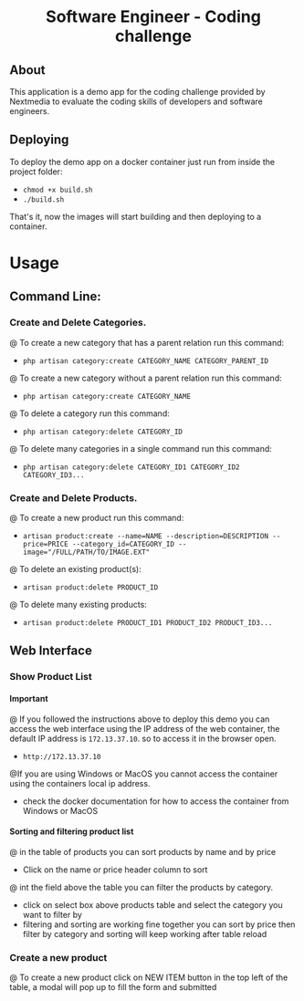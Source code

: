 <h1 align="center">Software Engineer - Coding challenge</h1>


## About

This application is a demo app for the coding challenge provided by Nextmedia to evaluate the coding skills of developers and software engineers.


## Deploying

To deploy the demo app on a docker container just run from inside the project folder:
- `chmod +x build.sh`
- `./build.sh`

That's it, now the images will start building and then deploying to a container.

# Usage

## Command Line:
### Create and Delete Categories.
@ To create a new category that has a parent relation run this command:
- `php artisan category:create CATEGORY_NAME CATEGORY_PARENT_ID`

@ To create a new category without a parent relation run this command: 
- `php artisan category:create CATEGORY_NAME`

@ To delete a category run this command:
- `php artisan category:delete CATEGORY_ID`

@ To delete many categories in a single command run this command:
- `php artisan category:delete CATEGORY_ID1 CATEGORY_ID2 CATEGORY_ID3...`

### Create and Delete Products.
@ To create a new product run this command:
- `artisan product:create --name=NAME --description=DESCRIPTION --price=PRICE --category_id=CATEGORY_ID --image="/FULL/PATH/TO/IMAGE.EXT"`

@ To delete an existing product(s):
- `artisan product:delete PRODUCT_ID`

@ To delete many existing products:
- `artisan product:delete PRODUCT_ID1 PRODUCT_ID2 PRODUCT_ID3...`

## Web Interface
### Show Product List
#### Important
@ If you followed the instructions above to deploy this demo you can access the web interface using the IP address of the web container, the default IP address is `172.13.37.10`.
so to access it in the browser open.
- `http://172.13.37.10`

@If you are using Windows or MacOS you cannot access the container using the containers local ip address.
- check the docker documentation for how to access the container from Windows or MacOS 

#### Sorting and filtering product list
@ in the table of products you can sort products by name and by price
- Click on the name or price header column to sort

@ int the field above the table you can filter the products by category.
- click on select box above products table and select the category you want to filter by
- filtering and sorting are working fine together you can sort by price then filter by category and sorting will keep working after table reload   


### Create a new product
@ To create a new product click on NEW ITEM button in the top left of the table, a modal will pop up to fill the form and submitted
 
